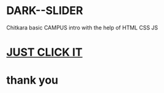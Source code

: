 # DARK--SLIDER
Chitkara basic CAMPUS intro with the help of HTML CSS JS 

# [JUST CLICK IT](https://madhav2108.github.io/DARK--SLIDER/)

# thank you
